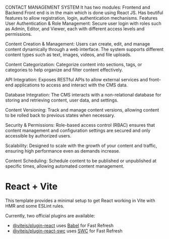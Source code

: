 CONTACT MANAGEMENT SYSTEM
It has two modules: Frontend and Backend
Front end is in the main which is done using React JS. Has beutiful features to allow registration, login, authentication mechanisms.
Features
User Authentication & Role Management: Secure user login with roles such as Admin, Editor, and Viewer, each with different access levels and permissions.

Content Creation & Management: Users can create, edit, and manage content dynamically through a web interface. The system supports different content types such as text, images, videos, and file uploads.

Content Categorization: Categorize content into sections, tags, or categories to help organize and filter content effectively.

API Integration: Exposes RESTful APIs to allow external services and front-end applications to access and interact with the CMS data.

Database Integration: The CMS interacts with a non-relational database for storing and retrieving content, user data, and settings.

Content Versioning: Track and manage content versions, allowing content to be rolled back to previous states when necessary.

Security & Permissions: Role-based access control (RBAC) ensures that content management and configuration settings are secured and only accessible by authorized users.

Scalability: Designed to scale with the growth of your content and traffic, ensuring high performance even as demands increase.

Content Scheduling: Schedule content to be published or unpublished at specific times, allowing automated content management.




# React + Vite

This template provides a minimal setup to get React working in Vite with HMR and some ESLint rules.

Currently, two official plugins are available:

- [@vitejs/plugin-react](https://github.com/vitejs/vite-plugin-react/blob/main/packages/plugin-react/README.md) uses [Babel](https://babeljs.io/) for Fast Refresh
- [@vitejs/plugin-react-swc](https://github.com/vitejs/vite-plugin-react-swc) uses [SWC](https://swc.rs/) for Fast Refresh
